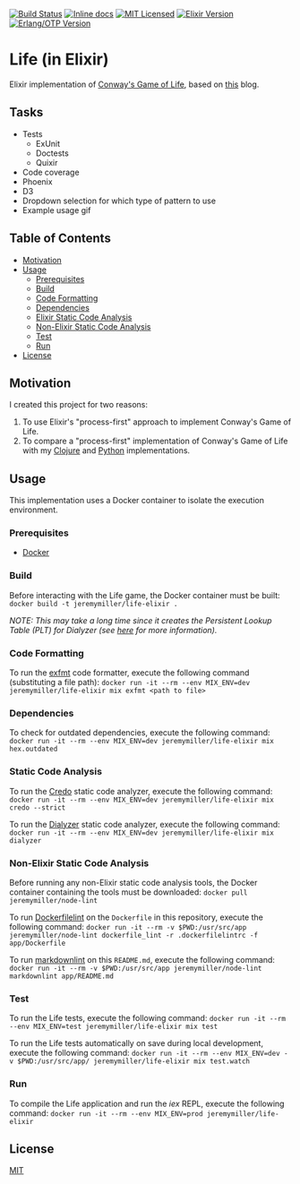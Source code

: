 [![Build Status](https://travis-ci.org/jeremy-miller/life-elixir.svg?branch=master)](https://travis-ci.org/jeremy-miller/life-elixir)
[![Inline docs](http://inch-ci.org/github/jeremy-miller/life-elixir.svg)](http://inch-ci.org/github/jeremy-miller/life-elixir)
[![MIT Licensed](https://img.shields.io/badge/license-MIT-blue.svg)](https://github.com/jeremy-miller/life-elixir/blob/master/LICENSE)
[![Elixir Version](https://img.shields.io/badge/Elixir-1.4-blue.svg)]()
[![Erlang/OTP Version](https://img.shields.io/badge/Erlang%2FOTP-19.3-blue.svg)]()

# Life (in Elixir)
Elixir implementation of [Conway's Game of Life](https://en.wikipedia.org/wiki/Conway%27s_Game_of_Life), based on
[this](http://www.east5th.co/blog/2017/02/06/playing-the-game-of-life-with-elixir-processes/) blog.

## Tasks
- Tests
  - ExUnit
  - Doctests
  - Quixir
- Code coverage
- Phoenix
- D3
- Dropdown selection for which type of pattern to use
- Example usage gif

## Table of Contents
- [Motivation](#motivation)
- [Usage](#usage)
  - [Prerequisites](#prerequisites)
  - [Build](#build)
  - [Code Formatting](#code-formatting)
  - [Dependencies](#dependencies)
  - [Elixir Static Code Analysis](#elixir-static-code-analysis)
  - [Non-Elixir Static Code Analysis](#non-elixir-static-code-analysis)
  - [Test](#test)
  - [Run](#run)
- [License](#license)

## Motivation
I created this project for two reasons:

1. To use Elixir's "process-first" approach to implement Conway's Game of Life.
2. To compare a "process-first" implementation of Conway's Game of Life with my
[Clojure](https://github.com/jeremy-miller/life-clojure) and
[Python](https://github.com/jeremy-miller/life-python) implementations.

## Usage
This implementation uses a Docker container to isolate the execution environment.

### Prerequisites
- [Docker](https://docs.docker.com/engine/installation/)

### Build
Before interacting with the Life game, the Docker container must be built:
```docker build -t jeremymiller/life-elixir .```

*NOTE: This may take a long time since it creates the Persistent Lookup Table (PLT) for Dialyzer
(see [here](https://github.com/jeremyjh/dialyxir#plt) for more information).*

### Code Formatting
To run the [exfmt](https://github.com/lpil/exfmt) code formatter, execute the following command (substituting a file path):
```docker run -it --rm --env MIX_ENV=dev jeremymiller/life-elixir mix exfmt <path to file>```

### Dependencies
To check for outdated dependencies, execute the following command:
```docker run -it --rm --env MIX_ENV=dev jeremymiller/life-elixir mix hex.outdated```

### Static Code Analysis
To run the [Credo](https://github.com/rrrene/credo) static code analyzer, execute the following command:
```docker run -it --rm --env MIX_ENV=dev jeremymiller/life-elixir mix credo --strict```

To run the [Dialyzer](http://erlang.org/doc/man/dialyzer.html) static code analyzer, execute the following command:
```docker run -it --rm --env MIX_ENV=dev jeremymiller/life-elixir mix dialyzer```

### Non-Elixir Static Code Analysis
Before running any non-Elixir static code analysis tools, the Docker container containing the tools must be downloaded:
```docker pull jeremymiller/node-lint```

To run [Dockerfilelint](https://www.npmjs.com/package/dockerfilelint) on the `Dockerfile` in this repository, execute the following command:
```docker run -it --rm -v $PWD:/usr/src/app jeremymiller/node-lint dockerfile_lint -r .dockerfilelintrc -f app/Dockerfile```

To run [markdownlint](https://github.com/DavidAnson/markdownlint) on this `README.md`, execute the following command:
```docker run -it --rm -v $PWD:/usr/src/app jeremymiller/node-lint markdownlint app/README.md```

### Test
To run the Life tests, execute the following command:
```docker run -it --rm --env MIX_ENV=test jeremymiller/life-elixir mix test```

To run the Life tests automatically on save during local development, execute the following command:
```docker run -it --rm --env MIX_ENV=dev -v $PWD:/usr/src/app/ jeremymiller/life-elixir mix test.watch```

### Run
To compile the Life application and run the *iex* REPL, execute the following command:
```docker run -it --rm --env MIX_ENV=prod jeremymiller/life-elixir```

## License
[MIT](https://github.com/jeremy-miller/life-elixir/blob/master/LICENSE)
